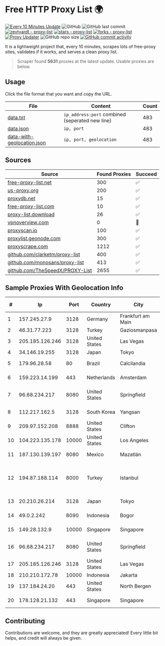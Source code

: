 
# Free HTTP Proxy List 🌍

[![Every 10 Minutes Update](https://github.com/mertguvencli/http-proxy-list/actions/workflows/main.yml/badge.svg?branch=main)](https://github.com/mertguvencli/http-proxy-list/actions/workflows/main.yml)
![GitHub](https://img.shields.io/github/license/mertguvencli/http-proxy-list)
![GitHub last commit](https://img.shields.io/github/last-commit/mertguvencli/http-proxy-list)
[![zevtyardt - proxy-list](https://img.shields.io/static/v1?label=zevtyardt&message=proxy-list&color=blue&logo=github)](https://github.com/zevtyardt/proxy-list "Go to GitHub repo")
[![stars - proxy-list](https://img.shields.io/github/stars/zevtyardt/proxy-list?style=social)](https://github.com/zevtyardt/proxy-list)
[![forks - proxy-list](https://img.shields.io/github/forks/zevtyardt/proxy-list?style=social)](https://github.com/zevtyardt/proxy-list)
[![Proxy Updater](https://github.com/zevtyardt/proxy-list/workflows/Proxy%20Updater/badge.svg)](https://github.com/zevtyardt/proxy-list/actions?query=workflow:"Proxy+Updater")
![GitHub repo size](https://img.shields.io/github/repo-size/zevtyardt/proxy-list)
[![GitHub commit activity](https://img.shields.io/github/commit-activity/m/zevtyardt/proxy-list?logo=commits)](https://github.com/zevtyardt/proxy-list/commits/main)

It is a lightweight project that, every 10 minutes, scrapes lots of free-proxy sites, validates if it works, and serves a clean proxy list.

> Scraper found **5631** proxies at the latest update. Usable proxies are below.

## Usage

Click the file format that you want and copy the URL.

|File|Content|Count|
|----|-------|-----|
|[data.txt](https://raw.githubusercontent.com/mertguvencli/http-proxy-list/main/proxy-list/data.txt)|`ip_address:port` combined (seperated new line)|483|
|[data.json](https://raw.githubusercontent.com/mertguvencli/http-proxy-list/main/proxy-list/data.json)|`ip, port`|483|
|[data-with-geolocation.json](https://raw.githubusercontent.com/mertguvencli/http-proxy-list/main/proxy-list/data-with-geolocation.json)|`ip, port, geolocation`|483|

## Sources

|Source|Found Proxies|Succeed|
|------|-------------|-------|
|[free-proxy-list.net](https://free-proxy-list.net)|300|✅|
|[us-proxy.org](https://www.us-proxy.org)|200|✅|
|[proxydb.net](http://proxydb.net)|15|✅|
|[free-proxy-list.com](https://free-proxy-list.com/?page=&port=&type%5B%5D=http&type%5B%5D=https&up_time=0&search=Search)|10|✅|
|[proxy-list.download](https://www.proxy-list.download/HTTP)|26|✅|
|[vpnoverview.com](https://vpnoverview.com/privacy/anonymous-browsing/free-proxy-servers)|0|🚫|
|[proxyscan.io](https://www.proxyscan.io)|100|✅|
|[proxylist.geonode.com](https://proxylist.geonode.com/api/proxy-list?limit=300&page=1&sort_by=lastChecked&sort_type=desc&protocols=http,https)|300|✅|
|[proxyscrape.com](https://api.proxyscrape.com/v2/?request=displayproxies&protocol=http&timeout=10000&country=all&ssl=all&anonymity=all)|1212|✅|
|[github.com/clarketm/proxy-list](https://raw.githubusercontent.com/clarketm/proxy-list/master/proxy-list-raw.txt)|400|✅|
|[github.com/monosans/proxy-list](https://raw.githubusercontent.com/monosans/proxy-list/main/proxies/http.txt)|413|✅|
|[github.com/TheSpeedX/PROXY-List](https://raw.githubusercontent.com/TheSpeedX/PROXY-List/master/http.txt)|2655|✅|


## Sample Proxies With Geolocation Info

|#|Ip|Port|Country|City|Internet Service Provider|
|-|--|----|-------|----|-------------------------|
|1|157.245.27.9|3128|Germany|Frankfurt am Main|DigitalOcean, LLC|
|2|46.31.77.223|3128|Turkey|Gaziosmanpasa|Talha Bogaz|
|3|205.185.126.246|3128|United States|Las Vegas|FranTech Solutions|
|4|34.146.19.255|3128|Japan|Tokyo|Google LLC|
|5|179.96.28.58|80|Brazil|Calcilandia|G8 NETWORKS LTDA|
|6|159.223.14.199|443|Netherlands|Amsterdam|DigitalOcean, LLC|
|7|96.68.234.217|8080|United States|Springfield|Comcast Cable Communications, LLC|
|8|112.217.162.5|3128|South Korea|Yangsan|LG DACOM Corporation|
|9|209.97.152.208|8888|United States|Clifton|DigitalOcean, LLC|
|10|104.223.135.178|10000|United States|Los Angeles|LayerHost|
|11|187.130.139.197|8080|Mexico|Mazatlán|Uninet S.A. de C.V.|
|12|194.87.188.114|8000|Turkey|Istanbul|Kadir Huseyin Tezcan Nosspeed Internet Teknolojileri|
|13|20.210.26.214|3128|Japan|Tokyo|Microsoft Corporation|
|14|49.0.2.242|8090|Indonesia|Bogor|PT Usaha Adi Sanggoro|
|15|149.28.132.9|10000|Singapore|Singapore|The Constant Company|
|16|96.68.234.217|8080|United States|Springfield|Comcast Cable Communications, LLC|
|17|205.185.126.246|3128|United States|Las Vegas|FranTech Solutions|
|18|210.210.172.78|10000|Indonesia|Jakarta|CBN|
|19|137.184.24.20|443|United States|North Bergen|DigitalOcean, LLC|
|20|178.128.21.132|443|Singapore|Singapore|DigitalOcean, LLC|



## Contributing

Contributions are welcome, and they are greatly appreciated! Every
little bit helps, and credit will always be given.

